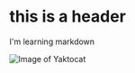 # this is a header
I'm learning markdown

![Image of Yaktocat](https://octodex.github.com/images/yaktocat.png)
